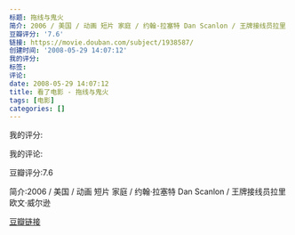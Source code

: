 ```yaml
---
标题: 拖线与鬼火
简介: 2006 / 美国 / 动画 短片 家庭 / 约翰·拉塞特 Dan Scanlon / 王牌接线员拉里 欧文·威尔逊
豆瓣评分: '7.6'
链接: https://movie.douban.com/subject/1938587/
创建时间: '2008-05-29 14:07:12'
我的评分:
标签:
评论:
date: 2008-05-29 14:07:12
title: 看了电影 - 拖线与鬼火
tags: [电影]
categories: []
---
```


我的评分:

我的评论:

豆瓣评分:7.6

简介:2006 / 美国 / 动画 短片 家庭 / 约翰·拉塞特 Dan Scanlon / 王牌接线员拉里 欧文·威尔逊

[豆瓣链接](https://movie.douban.com/subject/1938587/)

